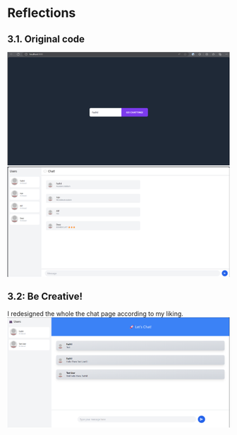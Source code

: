 # Reflections

## 3.1. Original code

![](assets/3.1-username.png)
![](assets/3.1-chat.png)

## 3.2: Be Creative!
I redesigned the whole the chat page according to my liking.
![](assets/3.2-creative.png)